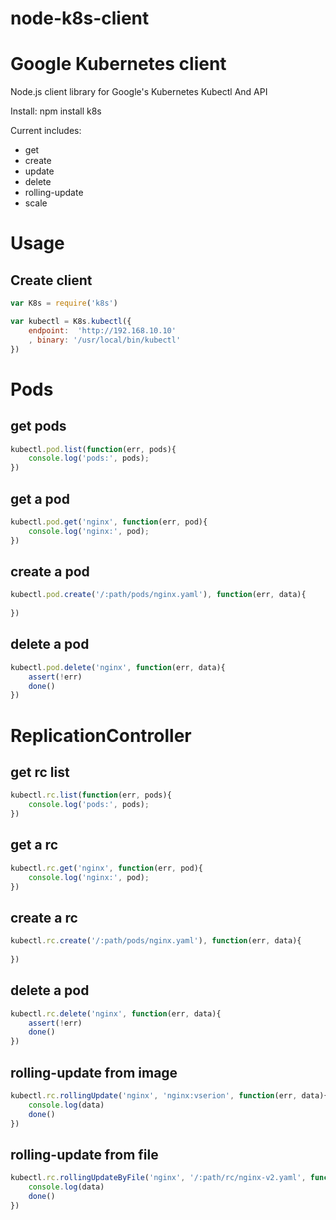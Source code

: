 # node-k8s-client

# Google Kubernetes client

Node.js client library for Google's Kubernetes Kubectl And API

Install:
    npm install k8s
	
Current includes:

* get
* create
* update 
* delete
* rolling-update
* scale


# Usage

## Create client

```js
var K8s = require('k8s')

var kubectl = K8s.kubectl({
    endpoint:  'http://192.168.10.10'
    , binary: '/usr/local/bin/kubectl'
})
```

# Pods

## get pods

```js
kubectl.pod.list(function(err, pods){
    console.log('pods:', pods);
})
```

## get a pod

```js
kubectl.pod.get('nginx', function(err, pod){
    console.log('nginx:', pod);
})
```

## create a pod

```js
kubectl.pod.create('/:path/pods/nginx.yaml'), function(err, data){
	
})
```

## delete a pod

```js
kubectl.pod.delete('nginx', function(err, data){
	assert(!err)
	done()
})

```


# ReplicationController

## get rc list

```js
kubectl.rc.list(function(err, pods){
    console.log('pods:', pods);
})
```

## get a rc

```js
kubectl.rc.get('nginx', function(err, pod){
    console.log('nginx:', pod);
})
```

## create a rc

```js
kubectl.rc.create('/:path/pods/nginx.yaml'), function(err, data){
	
})
```

## delete a pod

```js
kubectl.rc.delete('nginx', function(err, data){
	assert(!err)
	done()
})

```

## rolling-update from image

```js
kubectl.rc.rollingUpdate('nginx', 'nginx:vserion', function(err, data){
	console.log(data)
	done()
})

```

## rolling-update from file

```js
kubectl.rc.rollingUpdateByFile('nginx', '/:path/rc/nginx-v2.yaml', function(err, data){
	console.log(data)
	done()
})

```

